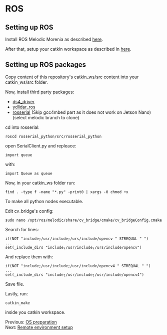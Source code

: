 # ROS
## Setting up ROS 
Install ROS Melodic Morenia as described [here](http://wiki.ros.org/melodic/Installation/Ubuntu).

After that, setup your catkin workspace as described in [here](http://wiki.ros.org/catkin/Tutorials/create_a_workspace).

## Setting up ROS packages
Copy content of this repository's catkin_ws/src content into your catkin_ws/src folder.

Now, install third party packages:
* [ds4_driver](http://wiki.ros.org/ds4_driver)
* [ydlidar_ros](https://github.com/YDLIDAR/ydlidar_ros)
* [rosserial](http://wiki.ros.org/rosserial_mbed/Tutorials/rosserial_mbed%20Setup) (Skip gcc4mbed part as it does not work on Jetson Nano) (select melodic branch to clone)

cd into rosserial:
```
roscd rosserial_python/src/rosserial_python
```
open SerialClient.py and repleace:
```
import queue
```
with:
```
import Queue as queue
```

Now, in your catkin_ws folder run:
```
find . -type f -name "*.py" -print0 | xargs -0 chmod +x
```
To make all python nodes executable.

Edit cv_bridge's config:
```
sudo nano /opt/ros/melodic/share/cv_bridge/cmake/cv_bridgeConfig.cmake
```
Search for lines:
```
if(NOT "include;/usr/include;/urs/include/opencv " STREQUAL " ")
...
set(_include_dirs "include;/usr/include;/urs/include/opencv")
```
And replace them with:
```
if(NOT "include;/usr/include;/usr/include/opencv4 " STREQUAL " ")
...
set(_include_dirs "include;/usr/include;/usr/include/opencv4")
```
Save file.

Lastly, run:
```
catkin_make 
```
inside you catkin workspace.

Previous: [OS preparation](https://github.com/Tai-Min/Statek-UAV/blob/master/instructions/02_os_preparation.md) </br>
Next: [Remote environment setup](https://github.com/Tai-Min/Statek-UAV/blob/master/instructions/04_remote_environment_setup.md)
